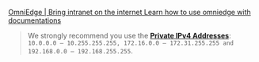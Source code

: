 [OmniEdge | Bring intranet on the internet Learn how to use omniedge with documentations](https://omniedge.io/docs)

> We strongly recommend you use the [**Private IPv4 Addresses**](https://en.wikipedia.org/wiki/Reserved_IP_addresses): `10.0.0.0 – 10.255.255.255, 172.16.0.0 – 172.31.255.255 and 192.168.0.0 – 192.168.255.255`.



